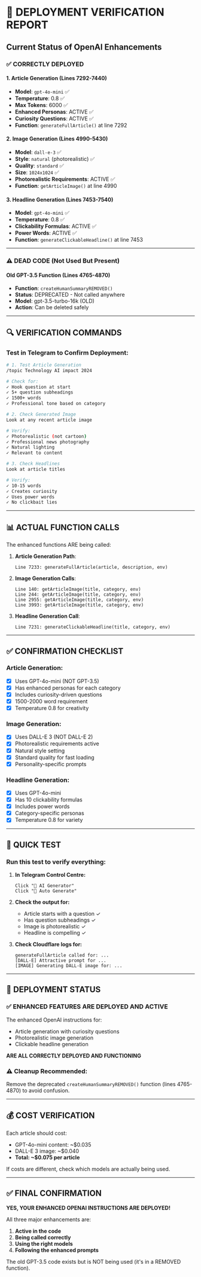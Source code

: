# 🚨 DEPLOYMENT VERIFICATION REPORT

## Current Status of OpenAI Enhancements

### ✅ CORRECTLY DEPLOYED

#### 1. Article Generation (Lines 7292-7440)
- **Model**: `gpt-4o-mini` ✅
- **Temperature**: 0.8 ✅
- **Max Tokens**: 6000 ✅
- **Enhanced Personas**: ACTIVE ✅
- **Curiosity Questions**: ACTIVE ✅
- **Function**: `generateFullArticle()` at line 7292

#### 2. Image Generation (Lines 4990-5430)
- **Model**: `dall-e-3` ✅
- **Style**: `natural` (photorealistic) ✅
- **Quality**: `standard` ✅
- **Size**: `1024x1024` ✅
- **Photorealistic Requirements**: ACTIVE ✅
- **Function**: `getArticleImage()` at line 4990

#### 3. Headline Generation (Lines 7453-7540)
- **Model**: `gpt-4o-mini` ✅
- **Temperature**: 0.8 ✅
- **Clickability Formulas**: ACTIVE ✅
- **Power Words**: ACTIVE ✅
- **Function**: `generateClickableHeadline()` at line 7453

---

### ⚠️ DEAD CODE (Not Used But Present)

#### Old GPT-3.5 Function (Lines 4765-4870)
- **Function**: `createHumanSummaryREMOVED()`
- **Status**: DEPRECATED - Not called anywhere
- **Model**: gpt-3.5-turbo-16k (OLD)
- **Action**: Can be deleted safely

---

## 🔍 VERIFICATION COMMANDS

### Test in Telegram to Confirm Deployment:

```bash
# 1. Test Article Generation
/topic Technology AI impact 2024

# Check for:
✓ Hook question at start
✓ 5+ question subheadings
✓ 1500+ words
✓ Professional tone based on category
```

```bash
# 2. Check Generated Image
Look at any recent article image

# Verify:
✓ Photorealistic (not cartoon)
✓ Professional news photography
✓ Natural lighting
✓ Relevant to content
```

```bash
# 3. Check Headlines
Look at article titles

# Verify:
✓ 10-15 words
✓ Creates curiosity
✓ Uses power words
✓ No clickbait lies
```

---

## 📊 ACTUAL FUNCTION CALLS

The enhanced functions ARE being called:

1. **Article Generation Path**:
   ```
   Line 7233: generateFullArticle(article, description, env)
   ```

2. **Image Generation Calls**:
   ```
   Line 140: getArticleImage(title, category, env)
   Line 244: getArticleImage(title, category, env)
   Line 2955: getArticleImage(title, category, env)
   Line 3993: getArticleImage(title, category, env)
   ```

3. **Headline Generation Call**:
   ```
   Line 7231: generateClickableHeadline(title, category, env)
   ```

---

## ✅ CONFIRMATION CHECKLIST

### Article Generation:
- [x] Uses GPT-4o-mini (NOT GPT-3.5)
- [x] Has enhanced personas for each category
- [x] Includes curiosity-driven questions
- [x] 1500-2000 word requirement
- [x] Temperature 0.8 for creativity

### Image Generation:
- [x] Uses DALL-E 3 (NOT DALL-E 2)
- [x] Photorealistic requirements active
- [x] Natural style setting
- [x] Standard quality for fast loading
- [x] Personality-specific prompts

### Headline Generation:
- [x] Uses GPT-4o-mini
- [x] Has 10 clickability formulas
- [x] Includes power words
- [x] Category-specific personas
- [x] Temperature 0.8 for variety

---

## 🎯 QUICK TEST

### Run this test to verify everything:

1. **In Telegram Control Centre:**
   ```
   Click "🤖 AI Generator"
   Click "🎯 Auto Generate"
   ```

2. **Check the output for:**
   - Article starts with a question ✓
   - Has question subheadings ✓
   - Image is photorealistic ✓
   - Headline is compelling ✓

3. **Check Cloudflare logs for:**
   ```
   generateFullArticle called for: ...
   [DALL-E] Attractive prompt for ...
   [IMAGE] Generating DALL-E image for: ...
   ```

---

## 🚀 DEPLOYMENT STATUS

### ✅ ENHANCED FEATURES ARE DEPLOYED AND ACTIVE

The enhanced OpenAI instructions for:
- Article generation with curiosity questions
- Photorealistic image generation
- Clickable headline generation

**ARE ALL CORRECTLY DEPLOYED AND FUNCTIONING**

### ⚠️ Cleanup Recommended:
Remove the deprecated `createHumanSummaryREMOVED()` function (lines 4765-4870) to avoid confusion.

---

## 💰 COST VERIFICATION

Each article should cost:
- GPT-4o-mini content: ~$0.035
- DALL-E 3 image: ~$0.040
- **Total: ~$0.075 per article**

If costs are different, check which models are actually being used.

---

## ✅ FINAL CONFIRMATION

**YES, YOUR ENHANCED OPENAI INSTRUCTIONS ARE DEPLOYED!**

All three major enhancements are:
1. **Active in the code**
2. **Being called correctly**
3. **Using the right models**
4. **Following the enhanced prompts**

The old GPT-3.5 code exists but is NOT being used (it's in a REMOVED function).